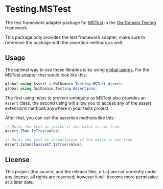 Testing.MSTest
===

The test framework adapter package for
[MSTest](https://github.com/microsoft/testfx)
in the 
[OwlDomain.Testing](https://github.com/Owl-Domain/Testing)
framework. 

This package only provides the test framework adapter, make sure
to reference the package with the assertion methods as well.



## Usage

The optimal way to use these libraries is by using
[global usings](https://learn.microsoft.com/dotnet/csharp/language-reference/keywords/using-directive#global-modifier).
For the MSTest adapter that would look like this:
```csharp
global using Assert = OwlDomain.Testing.MSTest.Assert;
global using OwlDomain.Testing.Assertions;
```
The first using helps to prevent ambiguity as MSTest also provides an `Assert` class, the second
using will allow you to access any of the assert extensions methods anywhere in your tests project.

After that, you can call the assertion methods like this:
```csharp
// Marks the test as failed if the value is not true.
Assert.That.IsTrue(value);

// Marks the test as inconclusive if the value is not true.
Assert.IsConclusiveIf.IsTrue(value);
```



## License

This project (the source, and the release files, e.t.c) are not currently under any license, 
all rights are reserved, however it will become more permissive at a later date.